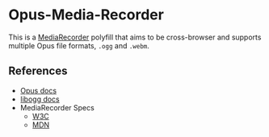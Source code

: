 # Opus-Media-Recorder

This is a [MediaRecorder](https://w3c.github.io/mediacapture-record/#mediarecorder-api) polyfill that aims to be cross-browser and supports multiple Opus file formats, `.ogg` and `.webm`.

## References

* [Opus docs](http://opus-codec.org/docs/)
* [libogg docs](https://xiph.org/ogg/doc/)
* MediaRecorder Specs
  * [W3C](https://w3c.github.io/mediacapture-record)
  * [MDN](https://developer.mozilla.org/en-US/docs/Web/API/MediaRecorder)
